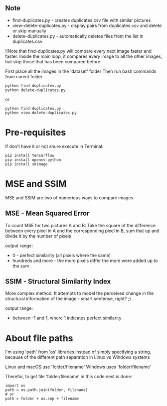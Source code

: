 ## Note

* find-duplicates.py        - creates duplicates.csv file with similar pictures
* view-delete-duplicates.py - display pairs from duplicates.csv and delete or skip manually
* delete-duplicates.py      - automatically deletes files from the list in duplicates.csv 

!!Note that find-duplicates.py will compare every next image faster and faster. Inside the main loop, it compares every image to all the other images, but skip those that has been compared before. 

First place all the images in the 'dataset' folder
Then run bash commands from curent folder
```
python find-duplicates.py
python delete-duplicates.py
```
or 
```
python find-duplicates.py
python view-delete-duplicates.py
```


# Pre-requisites

If don't have it or not shure execute in Terminal:
```
pip install tensorflow
pip install opencv-python
pip install skimage
```
# MSE and SSIM

MSE and SSIM are two of numerious ways to compare images

## MSE - Mean Squared Error
To count MSE for two pictures A and B:
Take the square of the difference between every pixel in A and the corresponding pixel in B, sum that up and divide it by the number of pixels

output range:
* 0                     - perfect similarity (all pixels where the same)
* hundreds and more     - the more pixels differ the more were added up to the sum

## SSIM - Structural Similarity Index
More complex method. It attempts to model the perceived change in the structural information of the image - smart sentense, right? ;)

output range:
* between -1 and 1, where 1 indicates perfect similarity


# About file paths

I'm using 'path' from 'os' libraries instead of simply specifying a string, because of the different path separation in Linux vs Windows systems 

Linux and macOS use 'folder/filename'
Windows uses 'folder\\filename' 

Therefor, to get file 'folder/filename' in this code next is done:
```
import os
path = os.path.join(folder, filename)
# or
path = folder + os.sep + filename
```
